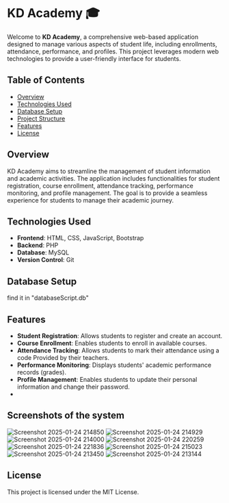# KD Academy 🎓

Welcome to **KD Academy**, a comprehensive web-based application designed to manage various aspects of student life, including enrollments, attendance, performance, and profiles. This project leverages modern web technologies to provide a user-friendly interface for students.

## Table of Contents

- [Overview](#overview)
- [Technologies Used](#technologies-used)
- [Database Setup](#database-setup)
- [Project Structure](#project-structure)
- [Features](#features)
- [License](#license)

## Overview

KD Academy aims to streamline the management of student information and academic activities. The application includes functionalities for student registration, course enrollment, attendance tracking, performance monitoring, and profile management. The goal is to provide a seamless experience for students to manage their academic journey.

## Technologies Used

- **Frontend**: HTML, CSS, JavaScript, Bootstrap
- **Backend**: PHP
- **Database**: MySQL
- **Version Control**: Git

## Database Setup

find it in "databaseScript.db"

## Features

- **Student Registration**: Allows students to register and create an account.
- **Course Enrollment**: Enables students to enroll in available courses.
- **Attendance Tracking**: Allows students to mark their attendance using a code Provided by their teachers.
- **Performance Monitoring**: Displays students' academic performance records (grades).
- **Profile Management**: Enables students to update their personal information and change their password.
- 
## Screenshots of the system 
![Screenshot 2025-01-24 214850](https://github.com/user-attachments/assets/451d41c7-c921-4a95-96f7-b1c2f6090b76)
![Screenshot 2025-01-24 214929](https://github.com/user-attachments/assets/31a7a125-45c1-4639-abef-fbab8625e302)
![Screenshot 2025-01-24 214000](https://github.com/user-attachments/assets/2434b7dc-df1c-4e06-b612-48b08e425910)
![Screenshot 2025-01-24 220259](https://github.com/user-attachments/assets/1bb82d45-5145-4a2a-ae77-feccdfa8c142)
![Screenshot 2025-01-24 221836](https://github.com/user-attachments/assets/75242501-b03e-4c22-9ed2-49e8bc9d4f4e)
![Screenshot 2025-01-24 215023](https://github.com/user-attachments/assets/9eeecc27-6821-4905-bd3b-997f4d2357ed)
![Screenshot 2025-01-24 213450](https://github.com/user-attachments/assets/d2e1947d-7eb2-461b-9af6-2dcb54f76163)
![Screenshot 2025-01-24 213144](https://github.com/user-attachments/assets/1d8d03ab-f0d2-4ce4-a63f-366212ab84c0)


## License

This project is licensed under the MIT License.
